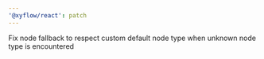 ```yaml
---
'@xyflow/react': patch
---
```


Fix node fallback to respect custom default node type when unknown node type is encountered
